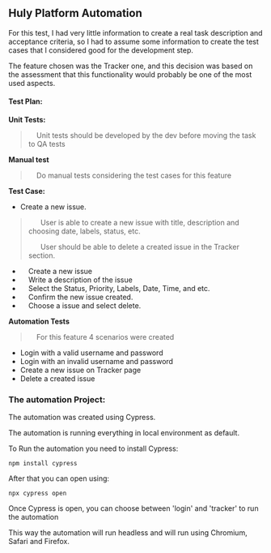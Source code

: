 ## Huly Platform Automation

For this test, I had very little information to create a real task description and acceptance criteria, so I had to assume some information to create the test cases that I considered good for the development step.

The feature chosen was the Tracker one, and this decision was based on the assessment that this functionality would probably be one of the most used aspects.


#### **Test Plan:**

**Unit Tests:**

>     Unit tests should be developed by the dev before moving the task to QA tests

**Manual test**

>     Do manual tests considering the test cases for this feature

**Test Case:**

* Create a new issue.

>       User is able to create a new issue with title, description and choosing date, labels, status, etc.
>
>       User should be able to delete a created issue in the Tracker section.

*     Create a new issue
*     Write a description of the issue
*     Select the Status, Priority, Labels, Date, Time, and etc.
*     Confirm the new issue created.
*     Choose a issue and select delete.
 

**Automation Tests**

>     For this feature 4 scenarios were created

* Login with a valid username and password
* Login with an invalid username and password
* Create a new issue on Tracker page
* Delete a created issue 

### The automation Project:

The automation was created using Cypress.

The automation is running everything in local environment as default.

To Run the automation you need to install Cypress:

```plaintext
npm install cypress
```

After that you can open using:

```plaintext
npx cypress open
```

Once Cypress is open, you can choose between 'login' and 'tracker' to run the automation

This way the automation will run headless and will run using Chromium, Safari and Firefox.